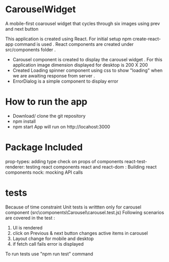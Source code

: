# CarouselWidget
A mobile-first coarousel widget that cycles through six images using prev and next button

This application is created using React. For initial setup npm create-react-app command is used .
React components are created under src/components folder .
 - Carousel component is created to display the carousel widget . 
   For this application image dimension displayed for desktop is 200 X 200 
 - Created Loading spinner component using css to show "loading" when we are awaiting response from server .
 - ErrorDialog is a simple component to display error

# How to run the app
 - Download/ clone the git repository
 - npm install
 - npm start
  App will run on http://locahost:3000  

# Package Included
prop-types: adding type check on props of components
react-test-renderer:  testing react components
react and react-dom : Building react components 
nock: mocking API calls

# tests
Because of time constraint Unit tests is writtten only for carousel component (src\components\Carousel\carousel.test.js)
Following scenarios are covered in the test :
1) UI is rendered
2) click on Previous & next button changes active items in carousel
3) Layout change for mobile and desktop
4) if fetch call fails error is displayed

To run tests use "npm run test" command
